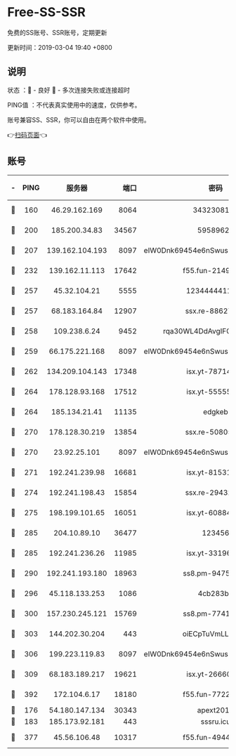 # Free-SS-SSR

免费的SS账号、SSR账号，定期更新

更新时间：2019-03-04 19:40 +0800

## 说明

状态     ：🙂 - 良好 🙁 - 多次连接失败或连接超时

PING值   ：不代表真实使用中的速度，仅供参考。

账号兼容SS、SSR，你可以自由在两个软件中使用。

👉[扫码页面](https://liesauer.github.io/free-ss-ssr.github.io/)👈

## 账号

|-|PING|服务器|端口|密码|加密方式|区域|
|:----:|:----:|:-----:|-----:|:----:|:----:|:----:|
|🙂|160|46.29.162.169|8064|3432308177|aes-256-cfb|RU|
|🙂|200|185.200.34.83|34567|59589627|aes-256-cfb|US|
|🙂|207|139.162.104.193|8097|eIW0Dnk69454e6nSwuspv9DmS201tQ0D|aes-256-cfb|JP|
|🙂|232|139.162.11.113|17642|f55.fun-21493744|aes-256-cfb|SG|
|🙂|257|45.32.104.21|5555|1234444411111|aes-256-cfb|SG|
|🙂|257|68.183.164.84|12907|ssx.re-88627570|aes-256-cfb|US|
|🙂|258|109.238.6.24|9452|rqa30WL4DdAvgIFG6Fs3znzTa|aes-256-cfb|FR|
|🙂|259|66.175.221.168|8097|eIW0Dnk69454e6nSwuspv9DmS201tQ0D|aes-256-cfb|US|
|🙂|262|134.209.104.143|17348|isx.yt-78714396|aes-256-cfb|SG|
|🙂|264|178.128.93.168|17512|isx.yt-55555865|aes-256-cfb|SG|
|🙂|264|185.134.21.41|11135|edgkeb|aes-256-cfb|GB|
|🙂|270|178.128.30.219|13854|ssx.re-50805835|aes-256-cfb|SG|
|🙂|270|23.92.25.101|8097|eIW0Dnk69454e6nSwuspv9DmS201tQ0D|aes-256-cfb|US|
|🙂|271|192.241.239.98|16681|isx.yt-81531796|aes-256-cfb|US|
|🙂|274|192.241.198.43|15854|ssx.re-29432416|aes-256-cfb|US|
|🙂|275|198.199.101.65|16051|isx.yt-60884333|aes-256-cfb|US|
|🙂|285|204.10.89.10|36477|123456|aes-256-cfb|US|
|🙂|285|192.241.236.26|11985|isx.yt-33196009|aes-256-cfb|US|
|🙂|290|192.241.193.180|18963|ss8.pm-94752333|aes-256-cfb|US|
|🙂|296|45.118.133.253|1086|4cb283b8|aes-256-cfb|SG|
|🙂|300|157.230.245.121|15769|ss8.pm-77417708|aes-256-cfb|SG|
|🙂|303|144.202.30.204|443|oiECpTuVmLLxk4Ts|aes-256-cfb|US|
|🙂|306|199.223.119.83|8097|eIW0Dnk69454e6nSwuspv9DmS201tQ0D|aes-256-cfb|US|
|🙂|309|68.183.189.217|19621|isx.yt-26660218|aes-256-cfb|SG|
|🙂|392|172.104.6.17|18180|f55.fun-77228320|aes-256-cfb|US|
|🙁|176|54.180.147.134|30343|apext2019|chacha20|KR|
|🙁|183|185.173.92.181|443|sssru.icu|rc4-md5|RU|
|🙁|377|45.56.106.48|10317|f55.fun-49448952|aes-256-cfb|US|

